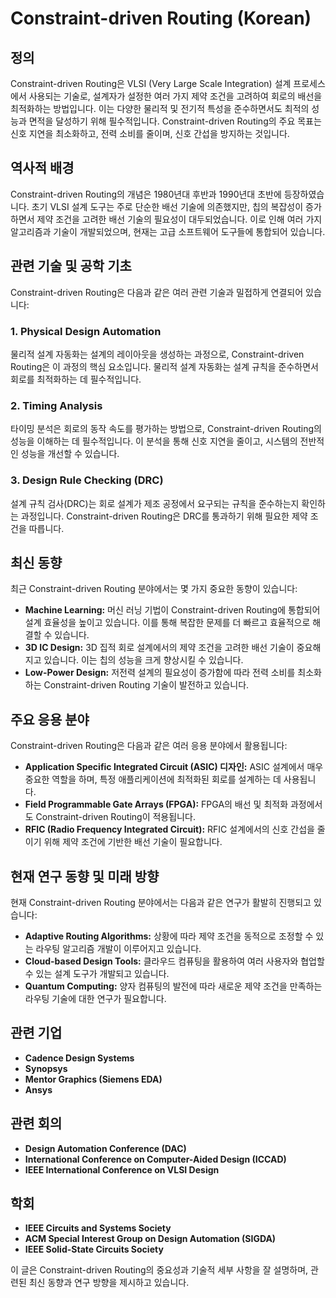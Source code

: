 # Constraint-driven Routing (Korean)

## 정의
Constraint-driven Routing은 VLSI (Very Large Scale Integration) 설계 프로세스에서 사용되는 기술로, 설계자가 설정한 여러 가지 제약 조건을 고려하여 회로의 배선을 최적화하는 방법입니다. 이는 다양한 물리적 및 전기적 특성을 준수하면서도 최적의 성능과 면적을 달성하기 위해 필수적입니다. Constraint-driven Routing의 주요 목표는 신호 지연을 최소화하고, 전력 소비를 줄이며, 신호 간섭을 방지하는 것입니다.

## 역사적 배경
Constraint-driven Routing의 개념은 1980년대 후반과 1990년대 초반에 등장하였습니다. 초기 VLSI 설계 도구는 주로 단순한 배선 기술에 의존했지만, 칩의 복잡성이 증가하면서 제약 조건을 고려한 배선 기술의 필요성이 대두되었습니다. 이로 인해 여러 가지 알고리즘과 기술이 개발되었으며, 현재는 고급 소프트웨어 도구들에 통합되어 있습니다.

## 관련 기술 및 공학 기초
Constraint-driven Routing은 다음과 같은 여러 관련 기술과 밀접하게 연결되어 있습니다:

### 1. Physical Design Automation
물리적 설계 자동화는 설계의 레이아웃을 생성하는 과정으로, Constraint-driven Routing은 이 과정의 핵심 요소입니다. 물리적 설계 자동화는 설계 규칙을 준수하면서 회로를 최적화하는 데 필수적입니다.

### 2. Timing Analysis
타이밍 분석은 회로의 동작 속도를 평가하는 방법으로, Constraint-driven Routing의 성능을 이해하는 데 필수적입니다. 이 분석을 통해 신호 지연을 줄이고, 시스템의 전반적인 성능을 개선할 수 있습니다.

### 3. Design Rule Checking (DRC)
설계 규칙 검사(DRC)는 회로 설계가 제조 공정에서 요구되는 규칙을 준수하는지 확인하는 과정입니다. Constraint-driven Routing은 DRC를 통과하기 위해 필요한 제약 조건을 따릅니다.

## 최신 동향
최근 Constraint-driven Routing 분야에서는 몇 가지 중요한 동향이 있습니다:

- **Machine Learning:** 머신 러닝 기법이 Constraint-driven Routing에 통합되어 설계 효율성을 높이고 있습니다. 이를 통해 복잡한 문제를 더 빠르고 효율적으로 해결할 수 있습니다.
- **3D IC Design:** 3D 집적 회로 설계에서의 제약 조건을 고려한 배선 기술이 중요해지고 있습니다. 이는 칩의 성능을 크게 향상시킬 수 있습니다.
- **Low-Power Design:** 저전력 설계의 필요성이 증가함에 따라 전력 소비를 최소화하는 Constraint-driven Routing 기술이 발전하고 있습니다.

## 주요 응용 분야
Constraint-driven Routing은 다음과 같은 여러 응용 분야에서 활용됩니다:

- **Application Specific Integrated Circuit (ASIC) 디자인:** ASIC 설계에서 매우 중요한 역할을 하며, 특정 애플리케이션에 최적화된 회로를 설계하는 데 사용됩니다.
- **Field Programmable Gate Arrays (FPGA):** FPGA의 배선 및 최적화 과정에서도 Constraint-driven Routing이 적용됩니다.
- **RFIC (Radio Frequency Integrated Circuit):** RFIC 설계에서의 신호 간섭을 줄이기 위해 제약 조건에 기반한 배선 기술이 필요합니다.

## 현재 연구 동향 및 미래 방향
현재 Constraint-driven Routing 분야에서는 다음과 같은 연구가 활발히 진행되고 있습니다:

- **Adaptive Routing Algorithms:** 상황에 따라 제약 조건을 동적으로 조정할 수 있는 라우팅 알고리즘 개발이 이루어지고 있습니다.
- **Cloud-based Design Tools:** 클라우드 컴퓨팅을 활용하여 여러 사용자와 협업할 수 있는 설계 도구가 개발되고 있습니다.
- **Quantum Computing:** 양자 컴퓨팅의 발전에 따라 새로운 제약 조건을 만족하는 라우팅 기술에 대한 연구가 필요합니다.

## 관련 기업
- **Cadence Design Systems**
- **Synopsys**
- **Mentor Graphics (Siemens EDA)**
- **Ansys**

## 관련 회의
- **Design Automation Conference (DAC)**
- **International Conference on Computer-Aided Design (ICCAD)**
- **IEEE International Conference on VLSI Design**

## 학회
- **IEEE Circuits and Systems Society**
- **ACM Special Interest Group on Design Automation (SIGDA)**
- **IEEE Solid-State Circuits Society**

이 글은 Constraint-driven Routing의 중요성과 기술적 세부 사항을 잘 설명하며, 관련된 최신 동향과 연구 방향을 제시하고 있습니다.